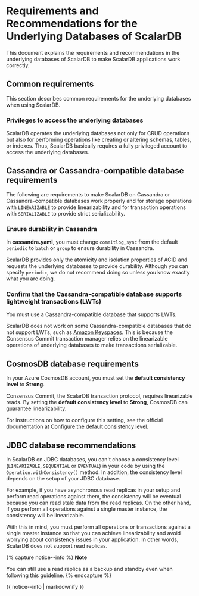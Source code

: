 # Requirements and Recommendations for the Underlying Databases of ScalarDB

This document explains the requirements and recommendations in the underlying databases of ScalarDB to make ScalarDB applications work correctly.

## Common requirements

This section describes common requirements for the underlying databases when using ScalarDB.

### Privileges to access the underlying databases

ScalarDB operates the underlying databases not only for CRUD operations but also for performing operations like creating or altering schemas, tables, or indexes. Thus, ScalarDB basically requires a fully privileged account to access the underlying databases.

## Cassandra or Cassandra-compatible database requirements

The following are requirements to make ScalarDB on Cassandra or Cassandra-compatible databases work properly and for storage operations with `LINEARIZABLE` to provide linearizability and for transaction operations with `SERIALIZABLE` to provide strict serializability.

### Ensure durability in Cassandra

In **cassandra.yaml**, you must change `commitlog_sync` from the default `periodic` to `batch` or `group` to ensure durability in Cassandra.

ScalarDB provides only the atomicity and isolation properties of ACID and requests the underlying databases to provide durability. Although you can specify `periodic`, we do not recommend doing so unless you know exactly what you are doing.

### Confirm that the Cassandra-compatible database supports lightweight transactions (LWTs)

You must use a Cassandra-compatible database that supports LWTs.

ScalarDB does not work on some Cassandra-compatible databases that do not support LWTs, such as [Amazon Keyspaces](https://aws.amazon.com/keyspaces/). This is because the Consensus Commit transaction manager relies on the linearizable operations of underlying databases to make transactions serializable.

## CosmosDB database requirements

In your Azure CosmosDB account, you must set the **default consistency level** to **Strong**.

Consensus Commit, the ScalarDB transaction protocol, requires linearizable reads. By setting the **default consistency level** to **Strong**, CosmosDB can guarantee linearizability.

For instructions on how to configure this setting, see the official documentation at [Configure the default consistency level](https://learn.microsoft.com/en-us/azure/cosmos-db/nosql/how-to-manage-consistency#configure-the-default-consistency-level).

## JDBC database recommendations

In ScalarDB on JDBC databases, you can't choose a consistency level (`LINEARIZABLE`, `SEQUENTIAL` or `EVENTUAL`) in your code by using the `Operation.withConsistency()` method. In addition, the consistency level depends on the setup of your JDBC database.

For example, if you have asynchronous read replicas in your setup and perform read operations against them, the consistency will be eventual because you can read stale data from the read replicas. On the other hand, if you perform all operations against a single master instance, the consistency will be linearizable.

With this in mind, you must perform all operations or transactions against a single master instance so that you can achieve linearizability and avoid worrying about consistency issues in your application. In other words, ScalarDB does not support read replicas. 

{% capture notice--info %}
**Note**

You can still use a read replica as a backup and standby even when following this guideline.
{% endcapture %}

<div class="notice--info">{{ notice--info | markdownify }}</div>

